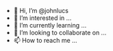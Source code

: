 - 👋 Hi, I’m @johnlucs
- 👀 I’m interested in ...
- 🌱 I’m currently learning ...
- 💞️ I’m looking to collaborate on ...
- 📫 How to reach me ...

<!---
johnlucs/johnlucs is a ✨ special ✨ repository because its `README.md` (this file) appears on your GitHub profile.
You can click the Preview link to take a look at your changes.
--->
